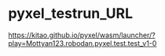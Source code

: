 # pyxel_testrun_URL

https://kitao.github.io/pyxel/wasm/launcher/?play=Mottyan123.robodan.pyxel.test.test_v1-0
